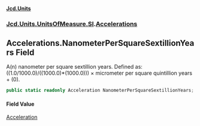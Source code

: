 #### [Jcd.Units](index.md 'index')
### [Jcd.Units.UnitsOfMeasure.SI](Jcd.Units.UnitsOfMeasure.SI.md 'Jcd.Units.UnitsOfMeasure.SI').[Accelerations](Accelerations.md 'Jcd.Units.UnitsOfMeasure.SI.Accelerations')

## Accelerations.NanometerPerSquareSextillionYears Field

A(n) nanometer per square sextillion years. Defined as: ((1.0/1000.0)/((1000.0)*(1000.0))) × micrometer per square quintillion years + (0).

```csharp
public static readonly Acceleration NanometerPerSquareSextillionYears;
```

#### Field Value
[Acceleration](Acceleration.md 'Jcd.Units.UnitTypes.Acceleration')